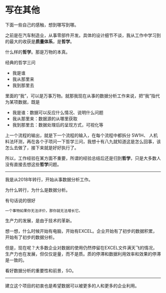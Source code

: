 # 写在其他

下面一些自己的感触，想到哪写到哪。

之前是在汽车制造业，从事零部件开发。具体的设计细节不谈，我从工作中学习到的最大的收获是**质量体系**，是**哲学**。

什么样的**哲学**。那是万物的本真。

经典的哲学三问
- 我是谁
- 我从那里来
- 我到那里去

里面的“我”，可以是万事万物。就那我现在从事的数据分析工作来说，把“我”指代为某项数据，既是
- 我是谁：数据可以反应什么情况、说明什么问题
- 我从那里来：数据源的从哪里获取
- 我到那里去：数据处理后的呈现方式，可视化等

上一个流程的输出，就是下一个流程的输入，在每个流程中都拆分 5W1H、 人机料法环测，再在各个子项问一下哲学三问，我想十有八九就知道这是怎么回事，该怎么去做了，接下来就是好好执行了。

所以，工作经验在某方面不重要，所谓的经验总结后还是归到**哲学**，只是大多数人没有直接去想这些**哲学**问题。

---

我是从2018年转行，开始从事数据分析工作。

为什么转行，为什么是数据分析。

有句话说的很好

    一个事物如果你无法评价，那你就无法增长它。

生产力的发展，是由于技术的革新。

想一想，什么时候开始有电脑，开始有EXCEL。企业开始有了初步的数据积累，开始有了初步的数据分析。

但是，现在呢？大多数企业对数据的使用仍然停留在EXCEL文件满天飞的情况，生产力也在发展，但仅仅是量，而不是质。质的停滞和数据利用效率和效果的停滞是一致的。

看好数据分析的重要性和前景，SO。

---

建立这个项目的初衷也是希望数据可以被更多的人和更多的企业利用。